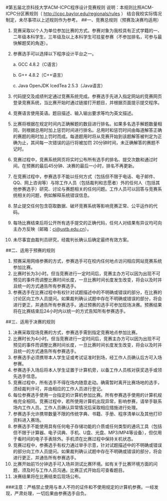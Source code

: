 #第五届北京科技大学ACM-ICPC程序设计竞赛规则
说明：本规则比照ACM-ICPC分区赛规则（ http://icpc.baylor.edu/regionals/rules ） 结合我校实际情况制定，未尽事项以上述规则作为参考。
##一、竞赛总规则（预赛及决赛均适用）
1.	竞赛采取以个人为单位参加比赛的方式。参赛对象为我校具有正式学籍的一、二年级本科学生，三年级及以上本科学生可挂星参赛（不参加排名，可参与最快解题奖的角逐）。
2.	参赛选手可以选择以下程序设计平台之一。
    
    a.	GCC 4.8.2（C语言）
    
    b.	G++ 4.8.2（C++语言）
    
    c.	Java OpenJDK IcedTea 2.5.3（Java语言）
3.	代码提交及成绩判定通过竞赛系统完成。参赛选手先进入指定网站的竞赛网页登录竞赛系统，当比赛开始时通过链接打开题目，并根据页面提示提交程序。
4.	竞赛语言使用英语。题目描述、输入输出要求等均为英文描述。
5.	比赛将根据在规定时间内正确解题的数目进行排名。如果多名选手解题数量相同，则根据总用时加上惩罚时间进行排名。总用时和惩罚时间由每道解答正确的赛题的用时加上罚时而成。每道题用时将从竞赛开始到该题解答被判定为正确为止，其间每一次错误的运行将被加罚 20分钟时间，未正确解答的赛题不记时。
6.	竞赛过程中，竞赛系统网页将实时公布所有选手的排名、提交次数和通过时间。在预赛的最后45分钟、决赛的最后一小时，排名不再更新。
7.	在竞赛过程中，参赛选手不能以任何方式（包括但不限于电话、电子邮件、QQ、网上咨询等）与除工作人员（包括裁判和志愿者）外的任何人（包括其他参赛选手）研究、讨论与赛题相关的任何问题。工作人员可以回答与竞赛系统相关的问题，例如解释系统错误信息。
8.	禁止提交任何包含窃取数据、破坏竞赛系统等影响竞赛正常、公平运作的代码。
9.	每场比赛结束后将公开所有选手提交的正确代码，任何人对结果有异议均可向主办方反映（邮箱：ci@ustb.edu.cn）。
10.	未尽事宜由裁判员研究，经裁判长确认后确定最终有效方案。

##二、适用于预赛的规则
1.	预赛采用网络参赛的方式，参赛选手可在校内任何地点访问相应网站竞赛系统参加比赛。
2.	比赛时长为3小时。但当竞赛进行一定时间后，竞赛主办方可以因为出现不可预见的事件而调整比赛时间长度，一旦比赛时间长度发生改变，将会以及时并且统一的方式通告所有参赛选手。
3.	参赛选手在比赛过程中有权针对试题描述中的不明确或错误的部分，在比赛的讨论区向工作人员提问。如果裁判确认试题中存在不明确或错误的部分，将会进行更正，并通告所有参赛选手。通过预赛的选手可参加现场决赛。预赛结果将在比赛结束后24小时内以统一的方式告知所有参赛选手。

##三、适用于决赛的规则
1.	决赛采取现场竞赛的方式，参赛选手需到指定竞赛地点参加比赛。
2.	比赛时长为4小时。但当竞赛进行一定时间后，竞赛主办方可以因为出现不可预见的事件而调整比赛时间长度，一旦比赛时间长度发生改变，将会以及时并且统一的方式通告所有参赛选手。
3.	参赛选手必须携带本人学生证或考试证准时到场，经工作人员确认后方可入场参赛。
4.	参赛选手入场后将本人学生证置于计算机旁，以备工作人员核对获奖选手或领先选手信息。
5.	竞赛过程中，所有选手不得在场内随意走动。确需暂时离开比赛场地的选手，须经裁判许可，并由相应的工作人员进行登记。
6.	每位参赛选手使用一台指定的计算机参加比赛。所有参赛选手使用的计算机规格完全相同。竞赛过程中，若所使用计算机出现异常，影响参赛，请举手联系场内工作人员。工作人员确认异常情况后采取相应措施进行处理。
7.	参赛选手允许携带数量不限的传统字典、书籍、手册、程序清单以及其他打印资料进入赛场。
8.	参赛选手不能使用具有任何电子存储功能的介质或任何类型的通讯工具（包括但不限于计算器、电子词典、手机、U盘、光盘、MP3/MP4等设备），但仅用于看时间的电子手表除外。手机须在比赛过程中保持关机状态。
9.	竞赛过程中，参赛选手有权力通过举手示意，针对试题描述中的不明确或错误的部分向工作人员提问。如果裁判确认试题中存在不明确或错误的部分，将会进行更正，并通告所有参赛选手。
10.	比赛开始前15分钟选手可入场并测试比赛环境。如有关于比赛环境方面的问题，须及时与工作人员沟通。比赛正式开始后可查看题目。
11.	决赛结果将在比赛结束后现场公布。

###注意：严格禁止使用与本人不符的证件和不使用规定的计算机参赛。一经发现，严肃处理，一切后果由参赛选手自负。

